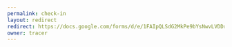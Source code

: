 ```yaml
---
permalink: check-in
layout: redirect
redirect: https://docs.google.com/forms/d/e/1FAIpQLSdG2MkPe9bYsNwvLVDDrP82nFMm38doDNKQ58ynEZTLgi9ZWA/viewform
owner: tracer
---
```

